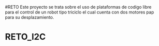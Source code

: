 #RETO
Este proyecto se trata sobre el uso de plataformas de codigo libre para
el control de un robot tipo triciclo el cual cuenta con dos motores 
pap para su desplazamiento.
# RETO_I2C
